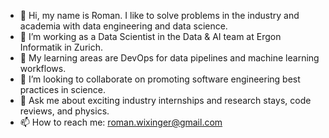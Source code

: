 - 👋 Hi, my name is Roman. I like to solve problems in the industry and academia with data engineering and data science. 
- 🔭 I’m working as a Data Scientist in the Data & AI team at Ergon Informatik in Zurich.
- 🌱 My learning areas are DevOps for data pipelines and machine learning workflows.
- 👯 I’m looking to collaborate on promoting software engineering best practices in science.
- 💬 Ask me about exciting industry internships and research stays, code reviews, and physics. 
- 📫 How to reach me: roman.wixinger@gmail.com

<!--
**romanwixinger/romanwixinger** is a ✨ _special_ ✨ repository because its `README.md` (this file) appears on your GitHub profile.
-->
